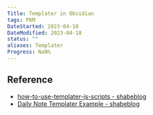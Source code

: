 ```yaml
---
Title: Templater in Obsidian
tags: PKM
DateStarted: 2023-04-18
DateModified: 2023-04-18
status: ""
aliases: Templater
Progress: NaN%
---
```


## Reference

- [how-to-use-templater-js-scripts - shabeblog](https://shbgm.ca/blog/obsidian/how-to-use-templater-js-scripts)
- [Daily Note Templater Example - shabeblog](https://shbgm.ca/blog/obsidian/O__O+Templater/Daily+Note+Templater+Example)

